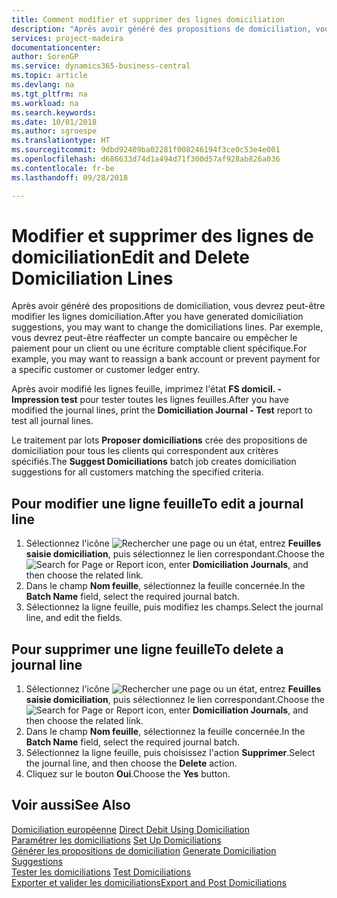 ```yaml
---
title: Comment modifier et supprimer des lignes domiciliation
description: "Après avoir généré des propositions de domiciliation, vous devrez peut-être modifier les lignes domiciliation. Par exemple, vous devrez peut-être réaffecter un compte bancaire ou empêcher le paiement pour un client ou une écriture comptable client spécifique."
services: project-madeira
documentationcenter: 
author: SorenGP
ms.service: dynamics365-business-central
ms.topic: article
ms.devlang: na
ms.tgt_pltfrm: na
ms.workload: na
ms.search.keywords: 
ms.date: 10/01/2018
ms.author: sgroespe
ms.translationtype: HT
ms.sourcegitcommit: 9dbd92409ba02281f008246194f3ce0c53e4e001
ms.openlocfilehash: d686633d74d1a494d71f300d57af928ab826a036
ms.contentlocale: fr-be
ms.lasthandoff: 09/28/2018

---
```

# <a name="edit-and-delete-domiciliation-lines"></a><span data-ttu-id="0f067-104">Modifier et supprimer des lignes de domiciliation</span><span class="sxs-lookup"><span data-stu-id="0f067-104">Edit and Delete Domiciliation Lines</span></span>
<span data-ttu-id="0f067-105">Après avoir généré des propositions de domiciliation, vous devrez peut-être modifier les lignes domiciliation.</span><span class="sxs-lookup"><span data-stu-id="0f067-105">After you have generated domiciliation suggestions, you may want to change the domiciliations lines.</span></span> <span data-ttu-id="0f067-106">Par exemple, vous devrez peut-être réaffecter un compte bancaire ou empêcher le paiement pour un client ou une écriture comptable client spécifique.</span><span class="sxs-lookup"><span data-stu-id="0f067-106">For example, you may want to reassign a bank account or prevent payment for a specific customer or customer ledger entry.</span></span>  

<span data-ttu-id="0f067-107">Après avoir modifié les lignes feuille, imprimez l'état **FS domicil. - Impression test** pour tester toutes les lignes feuilles.</span><span class="sxs-lookup"><span data-stu-id="0f067-107">After you have modified the journal lines, print the **Domiciliation Journal - Test** report to test all journal lines.</span></span>  

<span data-ttu-id="0f067-108">Le traitement par lots **Proposer domiciliations** crée des propositions de domiciliation pour tous les clients qui correspondent aux critères spécifiés.</span><span class="sxs-lookup"><span data-stu-id="0f067-108">The **Suggest Domiciliations** batch job creates domiciliation suggestions for all customers matching the specified criteria.</span></span>  

## <a name="to-edit-a-journal-line"></a><span data-ttu-id="0f067-109">Pour modifier une ligne feuille</span><span class="sxs-lookup"><span data-stu-id="0f067-109">To edit a journal line</span></span>  

1.  <span data-ttu-id="0f067-110">Sélectionnez l'icône ![Rechercher une page ou un état](../../media/ui-search/search_small.png "icône Rechercher une page ou un état"), entrez **Feuilles saisie domiciliation**, puis sélectionnez le lien correspondant.</span><span class="sxs-lookup"><span data-stu-id="0f067-110">Choose the ![Search for Page or Report](../../media/ui-search/search_small.png "Search for Page or Report icon") icon, enter **Domiciliation Journals**, and then choose the related link.</span></span>  
2.  <span data-ttu-id="0f067-111">Dans le champ **Nom feuille**, sélectionnez la feuille concernée.</span><span class="sxs-lookup"><span data-stu-id="0f067-111">In the **Batch Name** field, select the required journal batch.</span></span>  
3.  <span data-ttu-id="0f067-112">Sélectionnez la ligne feuille, puis modifiez les champs.</span><span class="sxs-lookup"><span data-stu-id="0f067-112">Select the journal line, and edit the fields.</span></span>  

## <a name="to-delete-a-journal-line"></a><span data-ttu-id="0f067-113">Pour supprimer une ligne feuille</span><span class="sxs-lookup"><span data-stu-id="0f067-113">To delete a journal line</span></span>  

1.  <span data-ttu-id="0f067-114">Sélectionnez l'icône ![Rechercher une page ou un état](../../media/ui-search/search_small.png "icône Rechercher une page ou un état"), entrez **Feuilles saisie domiciliation**, puis sélectionnez le lien correspondant.</span><span class="sxs-lookup"><span data-stu-id="0f067-114">Choose the ![Search for Page or Report](../../media/ui-search/search_small.png "Search for Page or Report icon") icon, enter **Domiciliation Journals**, and then choose the related link.</span></span>  
2.  <span data-ttu-id="0f067-115">Dans le champ **Nom feuille**, sélectionnez la feuille concernée.</span><span class="sxs-lookup"><span data-stu-id="0f067-115">In the **Batch Name** field, select the required journal batch.</span></span>  
3.  <span data-ttu-id="0f067-116">Sélectionnez la ligne feuille, puis choisissez l'action **Supprimer**.</span><span class="sxs-lookup"><span data-stu-id="0f067-116">Select the journal line, and then choose the **Delete** action.</span></span>  
4.  <span data-ttu-id="0f067-117">Cliquez sur le bouton **Oui**.</span><span class="sxs-lookup"><span data-stu-id="0f067-117">Choose the **Yes** button.</span></span>  

## <a name="see-also"></a><span data-ttu-id="0f067-118">Voir aussi</span><span class="sxs-lookup"><span data-stu-id="0f067-118">See Also</span></span>  
 <span data-ttu-id="0f067-119">[Domiciliation européenne](direct-debit-using-domiciliation.md) </span><span class="sxs-lookup"><span data-stu-id="0f067-119">[Direct Debit Using Domiciliation](direct-debit-using-domiciliation.md) </span></span>  
 <span data-ttu-id="0f067-120">[Paramétrer les domiciliations](how-to-set-up-domiciliations.md) </span><span class="sxs-lookup"><span data-stu-id="0f067-120">[Set Up Domiciliations](how-to-set-up-domiciliations.md) </span></span>  
 <span data-ttu-id="0f067-121">[Générer les propositions de domiciliation](how-to-generate-domiciliation-suggestions.md) </span><span class="sxs-lookup"><span data-stu-id="0f067-121">[Generate Domiciliation Suggestions](how-to-generate-domiciliation-suggestions.md) </span></span>  
 <span data-ttu-id="0f067-122">[Tester les domiciliations](how-to-test-domiciliations.md) </span><span class="sxs-lookup"><span data-stu-id="0f067-122">[Test Domiciliations](how-to-test-domiciliations.md) </span></span>  
 [<span data-ttu-id="0f067-123">Exporter et valider les domiciliations</span><span class="sxs-lookup"><span data-stu-id="0f067-123">Export and Post Domiciliations</span></span>](how-to-export-and-post-domiciliations.md)

